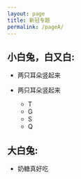 ```yaml
---
layout: page
title: 新冠专题
permalink: /pageA/
---
```



## 小白兔，白又白:

 - 两只耳朵竖起来

 - 两只耳朵竖起来
	- T
	- G
	- S
	- Q

## 大白兔:

 - 奶糖真好吃


